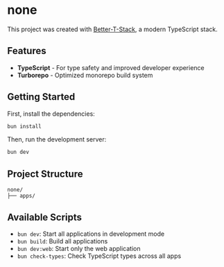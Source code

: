 # none

This project was created with [Better-T-Stack](https://github.com/AmanVarshney01/create-better-t-stack), a modern TypeScript stack.

## Features

- **TypeScript** - For type safety and improved developer experience
- **Turborepo** - Optimized monorepo build system

## Getting Started

First, install the dependencies:

```bash
bun install
```


Then, run the development server:

```bash
bun dev
```







## Project Structure

```
none/
├── apps/
```

## Available Scripts

- `bun dev`: Start all applications in development mode
- `bun build`: Build all applications
- `bun dev:web`: Start only the web application
- `bun check-types`: Check TypeScript types across all apps
